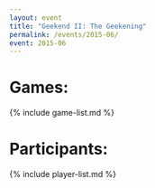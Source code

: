 ```yaml
---
layout: event
title: "Geekend II: The Geekening"
permalink: /events/2015-06/
event: 2015-06
---
```


# Games:
{% include game-list.md %}

# Participants:
{% include player-list.md %}
